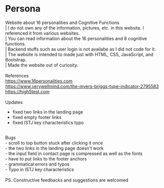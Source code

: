 # Persona
Website about 16 personalities and Cognitive Functions<br>
| I do not own any of the information, pictures, etc. in this website. I referenced it from various websites.<br>
| You can read information about the 16 personalities and 8 cognitive functions.<br>
| Backend stuffs such as user login is not availabe as I did not code for it.<br>
| The website is intended to made just with HTML, CSS, JavaScript, and Bootstrap.<br>
| Made the website out of curiosity.<br>
<br>
References <br>
https://www.16personalities.com<br>
https://www.verywellmind.com/the-myers-briggs-type-indicator-2795583<br>
https://high5test.com<br>
<br>
Updates
- fixed two links in the landing page<br>
- fixed empty footer links<br>
- fixed ISTJ key characteristics typo<br>
<br>
Bugs<br>
- scroll to top button stuck after clicking it once<br>
- the two links in the landing page doesn't work<br>
- the input field in contact page is compressed as well as the fonts<br>
- have to put links to the footer anchors<br>
- grammatical errors and typos <br>
- Typo in ISTJ key characteristics<br>
<br>
PS. Constructive feedbacks and suggestions are welcomed<br>
